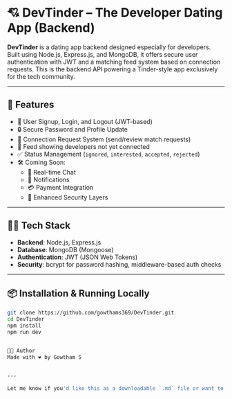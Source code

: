 # 💘 DevTinder – The Developer Dating App (Backend)

**DevTinder** is a dating app backend designed especially for developers. Built using Node.js, Express.js, and MongoDB, it offers secure user authentication with JWT and a matching feed system based on connection requests. This is the backend API powering a Tinder-style app exclusively for the tech community.

---

## 🚀 Features

- 👤 User Signup, Login, and Logout (JWT-based)
- 🔒 Secure Password and Profile Update
- 🔗 Connection Request System (send/review match requests)
- 👥 Feed showing developers not yet connected
- ✅ Status Management (`ignored`, `interested`, `accepted`, `rejected`)
- 🛠️ Coming Soon:
  - 💬 Real-time Chat
  - 🔔 Notifications
  - 💳 Payment Integration
  - 🔐 Enhanced Security Layers

---

## 🧑‍💻 Tech Stack

- **Backend**: Node.js, Express.js
- **Database**: MongoDB (Mongoose)
- **Authentication**: JWT (JSON Web Tokens)
- **Security**: bcrypt for password hashing, middleware-based auth checks

---

## 📦 Installation & Running Locally

```bash
git clone https://github.com/gowthams369/DevTinder.git
cd DevTinder
npm install
npm run dev


🧑‍💻 Author
Made with ❤️ by Gowtham S


---

Let me know if you'd like this as a downloadable `.md` file or want to add badges, logos, or live demo URLs once available.


